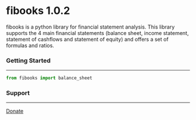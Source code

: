 # fibooks 1.0.2
fibooks is a python library for financial statement analysis. This library supports the 4 main financial statements (balance sheet, income statement, statement of cashflows and statement of equity) and offers a set of formulas and ratios. 
### Getting Started
---
``` python
from fibooks import balance_sheet
```
### Support
---
[Donate](https://paypal.me/timokats)
